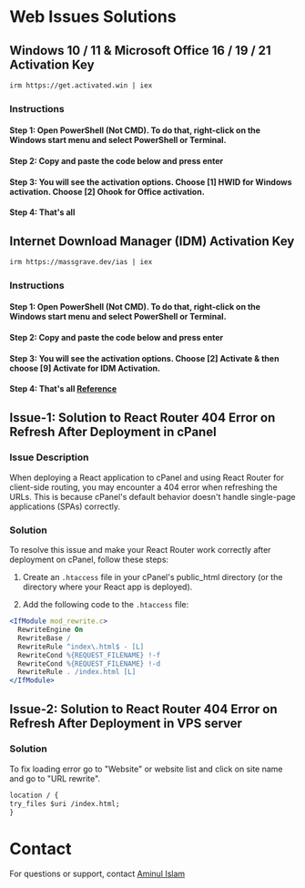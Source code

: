 # Web Issues Solutions

## Windows 10 / 11 & Microsoft Office 16 / 19 / 21 Activation Key
```apache
irm https://get.activated.win | iex
```

### Instructions
#### Step 1: Open PowerShell (Not CMD). To do that, right-click on the Windows start menu and select PowerShell or Terminal.
#### Step 2: Copy and paste the code below and press enter
#### Step 3: You will see the activation options. Choose [1] HWID for Windows activation. Choose [2] Ohook for Office activation.
#### Step 4: That's all

## Internet Download Manager (IDM) Activation Key
```apache
irm https://massgrave.dev/ias | iex
```

### Instructions
#### Step 1: Open PowerShell (Not CMD). To do that, right-click on the Windows start menu and select PowerShell or Terminal.
#### Step 2: Copy and paste the code below and press enter
#### Step 3: You will see the activation options. Choose [2] Activate & then choose [9] Activate for IDM Activation.
#### Step 4: That's all [Reference](https://massgrave.dev/)

## Issue-1: Solution to React Router 404 Error on Refresh After Deployment in cPanel

### Issue Description

When deploying a React application to cPanel and using React Router for client-side routing, you may encounter a 404 error when refreshing the URLs. This is because cPanel's default behavior doesn't handle single-page applications (SPAs) correctly.

### Solution

To resolve this issue and make your React Router work correctly after deployment on cPanel, follow these steps:

1. Create an `.htaccess` file in your cPanel's public_html directory (or the directory where your React app is deployed).

2. Add the following code to the `.htaccess` file:

```apache
<IfModule mod_rewrite.c>
  RewriteEngine On
  RewriteBase /
  RewriteRule ^index\.html$ - [L]
  RewriteCond %{REQUEST_FILENAME} !-f
  RewriteCond %{REQUEST_FILENAME} !-d
  RewriteRule . /index.html [L]
</IfModule>
```

## Issue-2: Solution to React Router 404 Error on Refresh After Deployment in VPS server

### Solution

To fix loading error go to "Website" or website list and click on site name and go to "URL rewrite".

```apache
location / {
try_files $uri /index.html;
}
```

# Contact

For questions or support, contact [Aminul Islam](https://aminulislamemon.com/)
